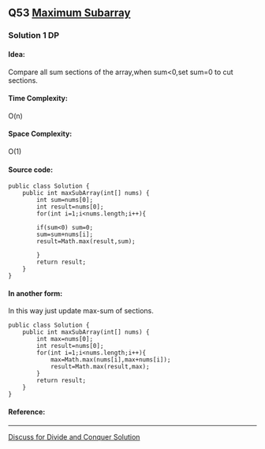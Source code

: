 ## Q53 [Maximum Subarray ](https://leetcode.com/problems/maximum-subarray/) 

### Solution 1 DP
#### Idea:
Compare all sum sections of the array,when sum<0,set sum=0 to cut sections.
#### Time Complexity:
O(n)
#### Space Complexity:
O(1)
#### Source code:
```
public class Solution {
    public int maxSubArray(int[] nums) {
        int sum=nums[0]; 
        int result=nums[0];
        for(int i=1;i<nums.length;i++){
       
        if(sum<0) sum=0;
        sum=sum+nums[i];
        result=Math.max(result,sum);
       
        }
        return result;
    }
}

```
#### In another form:
In this way just update max-sum of sections.
```
public class Solution {
    public int maxSubArray(int[] nums) {
        int max=nums[0];
        int result=nums[0];
        for(int i=1;i<nums.length;i++){
            max=Math.max(nums[i],max+nums[i]);
            result=Math.max(result,max);
        }
        return result;
    }
}

```
#### Reference:

---
[Discuss for Divide and Conquer Solution](https://leetcode.com/discuss/694/how-solve-maximum-subarray-using-divide-and-conquer-approach)
